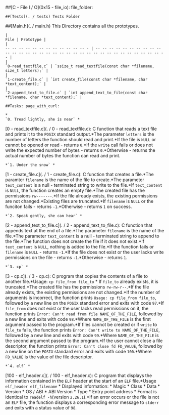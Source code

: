 ##[C - File I / O](0x15 - file_io): file_folder:

	##[Tests](. / tests) Tests Folder

##[Main.h](. / main.h) This Directory contains all the prototypes.

	|
	File | Prototype |
	|
	-- -- -- -- -- -- -- -- -- -- -- -- - | -- -- -- -- -- -- -- -- -- -- -- -- -- -- -- -- -- -- -- -- -- -- -- -- -- -- -- -- -- -- -- -- -- -- |
	|
	`0-read_textfile.c` | `ssize_t read_textfile(const char *filename, size_t letters);` |
	|
	`1-create_file.c` | `int create_file(const char *filename, char *text_content);` |
	|
	`2-append_text_to_file.c` | `int append_text_to_file(const char *filename, char *text_content);` |

	##Tasks: page_with_curl:

	*
	`0. Tread lightly, she is near` *
[0 - read_textfile.c](. / 0 - read_textfile.c): C
function that reads a text file and
prints it to the `POSIX`
standard output.*The parameter `letters`
is the number of letters the
function should read and print.*If the file is `NULL`
or cannot be opened or read - returns `0`.*If the `write`
call fails or does not write the expected number of bytes - returns `0`.*Otherwise - returns the actual number of bytes the
function can read and print.

	*`1. Under the snow` *
[1 - create_file.c](. / 1 - create_file.c): C
function that creates a file.*The paramter `filename`
is the name of the file to create.*The parameter `text_content`
is a null - terminated string to write to the file.*If `text_content`
is `NULL`, the
function creates an empty file.*The created file has the permissions `rw-------`.*If the file already exists, the existing permissions are not changed.*Existing files are truncated.*If `filename`
is `NULL`
or the funciton fails - returns `-1`.*Otherwise - returns `1`
on success.

	*`2. Speak gently, she can hear` *
[2 - append_text_to_file.c](. / 2 - append_text_to_file.c): C
function that appends text at
the end of a file.*The parameter `filename`
is the name of the file.*The parameter `text_content`
is a null - terminated string to append to the file.*The
function does not create the file
if it does not exist.*If `text_content`
is `NULL`, nothing is added to the file.*If the
function fails or `filename`
is `NULL` - returns `-1`.*If the file does not exist or the user lacks write permissions on the file - returns `-1`.*Otherwise - returns `1`.

	*`3. cp` *
[3 - cp.c](. / 3 - cp.c): C program that copies the contents of a file to another file.*Usage: `cp file_from file_to` *
	If `file_to`
already exists, it is truncated.*The created file has the permissions `rw-rw-r--`.*If the file already exists, the existing permissions are not changed.*If the number of arguments is incorrect, the
function prints `Usage: cp file_from
  file_to`, followed by a new line on the `POSIX`
standard error and exits with code `97`.*If `file_from`
does not exist or the user lacks read permissions on it,
the
function prints `Error: Can't read from file NAME_OF_THE_FILE`, followed by a new
line and exits with code `98`.*Where `NAME_OF_THE_FILE`
is the first argument passed to the program.*If files cannot be created or
if `write`
to `file_to`
fails, the
function prints `Error: Can't write to NAME_OF_THE_FILE`, followed by a new line and exits with code `99`.*Where `NAME_OF_THE_FILE`
is the second argument passed to the program.*If the user cannot close a file descriptor, the
function prints `Error:
  Can't close fd FD_VALUE`, followed by a new line on the `POSIX`
standard
error and exits with code `100`.*Where `FD_VALUE`
is the value of the file descriptor.

	*`4. elf` *
[100 - elf_header.c](. / 100 - elf_header.c): C program that displays the information contained in the `ELF`
header at the start of an `ELF`
file.*Usage `elf_header elf_filename` *
	Displayed information:
	*
	Magic *
	Class *
	Data *
	Version *
	OS / ABI *
	ABI Version *
	Type *
	Entry point address *
	Format is identical to `readelf -h`(version `2.26.1`).*If an error occurs or the file is not an `ELF`
file, the
function displays a corresponding error message to `stderr`
and exits with a status value of `98`.

